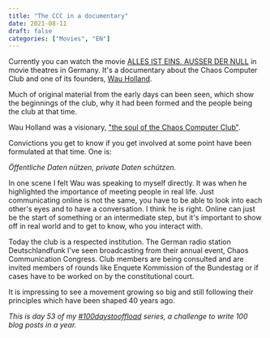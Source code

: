 ```yaml
---
title: "The CCC in a documentary"
date: 2021-08-11
draft: false
categories: ["Movies", "EN"]
---
```

Currently you can watch the movie [ALLES IST EINS. AUSSER DER NULL](https://allesisteins.film/) in movie theatres in Germany. It's a documentary about the Chaos Computer Club and one of its founders, [Wau Holland](https://en.wikipedia.org/wiki/Wau_Holland).

Much of original material from the early days can been seen, which show the beginnings of the club, why it had been formed and the people being the club at that time.

Wau Holland was a visionary, ["the soul of the Chaos Computer Club"](https://netzpolitik.org/2021/npp233-mit-klaus-maeck-wau-holland-war-die-seele-des-chaos-computer-clubs/).

Convictions you get to know if you get involved at some point have been formulated at that time. One is:

*Öffentliche Daten nützen, private Daten schützen.*

In one scene I felt Wau was speaking to myself directly. It was when he highlighted the importance of meeting people in real life. Just communicating online is not the same, you have to be able to look into each other's eyes and to have a conversation. I think he is right. Online can just be the start of something or an intermediate step, but it's important to show off in real world and to get to know, who you interact with.

Today the club is a respected institution. The German radio station Deutschlandfunk I've seen broadcasting from their annual event, Chaos Communication Congress. Club members are being consulted and are invited members of rounds like Enquete Kommission of the Bundestag or if cases have to be worked on by the constitutional court.

It is impressing to see a movement growing so big and still following their principles which have been shaped 40 years ago.

_This is day 53 of my [#100daystooffload](https://100daystooffload.com/) series, a challenge to write 100 blog posts in a year._